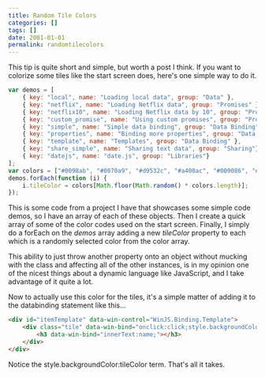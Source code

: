 ```yaml
---
title: Random Tile Colors
categories: []
tags: []
date: 2001-01-01
permalink: randomtilecolors
---
```


This tip is quite short and simple, but worth a post I think. If you want to colorize some tiles like the start screen does, here's one simple way to do it.
<!-- xmore -->

``` js
var demos = [
    { key: "local", name: "Loading local data", group: "Data" },
    { key: "netflix", name: "Loading Netflix data", group: "Promises" },
    { key: "netflix10", name: "Loading Netflix data by 10", group: "Promises" },
    { key: "custom_promise", name: "Using custom promises", group: "Promises" },
    { key: "simple", name: "Simple data binding", group: "Data Binding" },
    { key: "properties", name: "Binding more properties", group: "Data Binding" },
    { key: "template", name: "Templates", group: "Data Binding" },
    { key: "share_simple", name: "Sharing text data", group: "Sharing"},
    { key: "datejs", name: "date.js", group: "Libraries"}
];
var colors = ["#0098ab", "#0070a9", "#d9532c", "#a400ac", "#009086", "#5838b4", "#ae193e", "#2c86ee", "#009c00"];
demos.forEach(function (i) {
    i.tileColor = colors[Math.floor(Math.random() * colors.length)];
});
```

This is some code from a project I have that showcases some simple code demos, so I have an array of each of these objects. Then I create a quick array of some of the color codes used on the start screen. Finally, I simply do a forEach on the _demos_ array adding a new _tileColor_ property to each which is a randomly selected color from the color array.

This ability to just throw another property onto an object without mucking with the class and affecting all of the other instances, is in my opinion one of the nicest things about a dynamic language like JavaScript, and I take advantage of it quite a lot.

Now to actually use this color for the tiles, it's a simple matter of adding it to the databinding statement like this...

``` html
<div id="itemTemplate" data-win-control="WinJS.Binding.Template">
    <div class="tile" data-win-bind="onclick:click;style.backgroundColor:tileColor;">
        <h3 data-win-bind="innerText:name;"></h3>
    </div>
</div>
```

Notice the style.backgroundColor:tileColor term. That's all it takes.